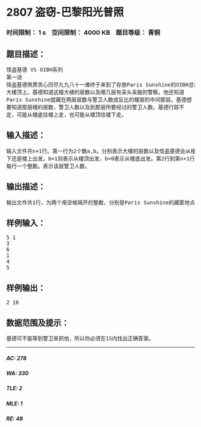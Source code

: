 # 2807 盗窃-巴黎阳光普照   
### 时间限制： 1 s&nbsp;&nbsp;&nbsp;&nbsp;空间限制： 4000 KB&nbsp;&nbsp;&nbsp;&nbsp;题目等级： 青铜  
## 题目描述：  

<pre>
怪盗基德 VS OIBH系列   
第一话
怪盗基德煞费苦心历尽九九八十一难终于来到了存放Paris Sunshine的OIBH总部  
大楼顶上。基德知道这幢大楼的层数以及哪几层有呆头呆脑的警察。他还知道  
Paris Sunshine就藏在两层层数与警卫人数成反比的楼层的中间那层。基德想  
要知道那层楼的层数，警卫人数以及到那层所要经过的警卫人数。基德行踪不  
定，可能从楼底往楼上走，也可能从楼顶往楼下走。
</pre>
  
  
## 输入描述：  

<pre>
输入文件共n+1行。第一行为2个数a,b。分别表示大楼的层数以及怪盗基德会从楼  
下还是楼上出发。b=1则表示从楼顶出发，b=0表示从楼底出发。第2行到第n+1行  
每行一个整数。表示该层警卫人数。
</pre>
  
  
## 输出描述：  

<pre>
输出文件共1行，为两个用空格隔开的整数，分别是Paris Sunshine的藏匿地点以及基德盗走Paris Sunshine所要经过楼层的警卫总数。
</pre>
  
  
## 样例输入：  

<pre>
5 1  
3  
6  
1  
4  
5
</pre>
  
  
## 样例输出：  

<pre>
2 16
</pre>
  
  
## 数据范围及提示：  

<pre>
基德可不能等到警卫来抓他，所以你必须在1S内找出正确答案。
</pre>
  
  
***  

##### AC: 278  
##### WA: 330  
##### TLE: 2  
##### MLE: 1  
##### RE: 48  
